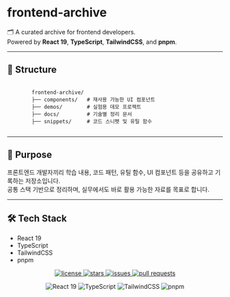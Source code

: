 # frontend-archive

🗂 A curated archive for frontend developers.  
Powered by **React 19**, **TypeScript**, **TailwindCSS**, and **pnpm**.

---

## 📁 Structure

<pre>
    <code>
        frontend-archive/
        ├── components/   # 재사용 가능한 UI 컴포넌트
        ├── demos/        # 실험용 데모 프로젝트
        ├── docs/         # 기술별 정리 문서
        ├── snippets/     # 코드 스니펫 및 유틸 함수
    </code>
</pre>

---

## 📌 Purpose

프론트엔드 개발자끼리 학습 내용, 코드 패턴, 유틸 함수, UI 컴포넌트 등을 공유하고 기록하는 저장소입니다.  
공통 스택 기반으로 정리하며, 실무에서도 바로 활용 가능한 자료를 목표로 합니다.

---

## 🛠 Tech Stack

- React 19
- TypeScript
- TailwindCSS
- pnpm

<p align="center">
  <a href="https://github.com/itsjh1242/frontend-archive">
    <img src="https://img.shields.io/github/license/itsjh1242/frontend-archive" alt="license">
  </a>
  <a href="https://github.com/itsjh1242/frontend-archive/stargazers">
    <img src="https://img.shields.io/github/stars/itsjh1242/frontend-archive?style=social" alt="stars">
  </a>
  <a href="https://github.com/itsjh1242/frontend-archive/issues">
    <img src="https://img.shields.io/github/issues/itsjh1242/frontend-archive" alt="issues">
  </a>
  <a href="https://github.com/itsjh1242/frontend-archive/pulls">
    <img src="https://img.shields.io/github/issues-pr/itsjh1242/frontend-archive" alt="pull requests">
  </a>
</p>
<p align="center">
    <img src="https://img.shields.io/badge/React-19-blue?logo=react" alt="React 19" />
    <img src="https://img.shields.io/badge/TypeScript-4.x-blue?logo=typescript" alt="TypeScript" />
    <img src="https://img.shields.io/badge/TailwindCSS-%5E3.x-38b2ac?logo=tailwindcss" alt="TailwindCSS" />
    <img src="https://img.shields.io/badge/pnpm-%5E8.x-f69220?logo=pnpm" alt="pnpm" />
</p>
